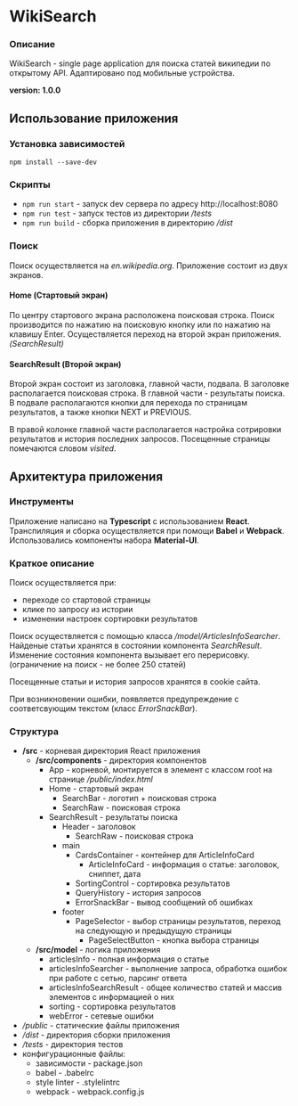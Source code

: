 # WikiSearch
### Описание
WikiSearch - single page application для поиска статей википедии по
открытому API. Адаптировано под мобильные устройства.  
  
__version: 1.0.0__
## Использование приложения
### Установка зависимостей
`npm install --save-dev`

### Скрипты
* `npm run start` - запуск dev сервера по адресу 
http://localhost:8080  
* `npm run test` - запуск тестов из директории */tests*
* `npm run build` - сборка приложения в директорию 
*/dist*

### Поиск
Поиск осуществляется на *en.wikipedia.org*.
Приложение состоит из двух экранов. 

#### Home (Стартовый экран)
По центру стартового экрана расположена поисковая 
строка.
Поиск производится по нажатию на поисковую кнопку или 
по нажатию на клавишу Enter. Осуществляется переход на второй 
экран приложения. *(SearchResult)*

#### SearchResult (Второй экран)
Второй экран состоит из заголовка, главной части, подвала. 
В заголовке располагается поисковая строка. В главной части - 
результаты поиска. В подвале располагаются кнопки для перехода 
по страницам результатов, а также кнопки NEXT и PREVIOUS. 
  
В правой колонке главной части располагается настройка 
сотрировки результатов и история последних запросов. 
Посещенные страницы помечаются словом *visited*.

## Архитектура приложения
### Инструменты
Приложение написано на __Typescript__ с использованием __React__. 
Транспиляция и сборка осуществляется при помощи __Babel__ и __Webpack__.
Использовались компоненты набора __Material-UI__.

### Краткое описание
Поиск осуществляется при:
* переходе со стартовой страницы
* клике по запросу из истории
* изменении настроек сортировки результатов

Поиск осуществляется с помощью класса 
*/model/ArticlesInfoSearcher*. Найденые статьи хранятся в 
состоянии компонента *SearchResult*. Изменение состояния 
компонента вызывает его перерисовку. 
(ограничение на поиск - не более 250 статей)  

Посещенные статьи и история запросов хранятся в cookie сайта.
  
При возникновении ошибки, появляется 
предупреждение с соответсвующим текстом (класс *ErrorSnackBar*).

### Структура 
* __/src__ - корневая директория React приложения  
    * __/src/components__ - директория компонентов
        * App - корневой, монтируется в элемент
                с классом root на странице */public/index.html*
        * Home - стартовый экран
            * SearchBar - логотип + поисковая строка
            * SearchRaw - поисковая строка
        * SearchResult - результаты поиска
            * Header - заголовок
                * SearchRaw - поисковая строка
            * main
                * CardsContainer - контейнер для 
                    ArticleInfoCard
                    * ArticleInfoCard - информация о статье:
                        заголовок, сниппет, дата
                * SortingControl - сортировка результатов
                * QueryHistory - история запросов
                * ErrorSnackBar - вывод сообщений об ошибках
            * footer
                * PageSelector - выбор страницы результатов, 
                    переход на следующую и предыдущую страницы
                    * PageSelectButton - кнопка выбора страницы
    * __/src/model__ - логика приложения
        * articlesInfo - полная информация о статье
        * articlesInfoSearcher - выполнение запроса, обработка 
            ошибок при работе с сетью, парсинг ответа
        * articlesInfoSearchResult - общее количество статей и 
            массив элементов с информацией о них
        * sorting - сортировка результатов
        * webError - сетевые ошибки
* */public* - статические файлы приложения
* */dist* - директория сборки приложения
* */tests* - директория тестов
* конфигурационные файлы:
    * зависимости - package.json
    * babel - .babelrc
    * style linter - .stylelintrc
    * webpack - webpack.config.js